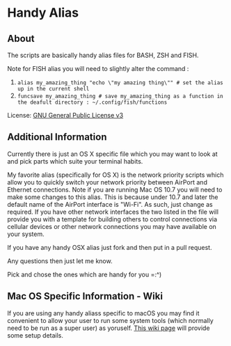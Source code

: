 # Handy Alias #

About
--------
The scripts are basically handy alias files for BASH, ZSH and FISH.

Note for FISH alias you will need to slightly alter the command : 
   1. `alias my_amazing_thing "echo \"my amazing thing\"" # set the alias up in the current shell`
   2. `funcsave my_amazing_thing # save my_amazing_thing as a function in the deafult directory : ~/.config/fish/functions`


License: [GNU General Public License v3][1]

Additional Information
---------

Currently there is just an OS X specific file which you may want to look at and pick parts which suite your terminal habits.

My favorite alias (specifically for OS X) is the network priority scripts which allow you to quickly switch your network priority between AirPort and Ethernet connections. Note if you are running Mac OS 10.7 you will need to make some changes to this alias. This is because under 10.7 and later the default name of the AirPort interface is "Wi-Fi". As such, just change as required. If you have other network interfaces the two listed in the file will provide you with a template for building others to control connections via cellular devices or other network connections you may have available on your system.

If you have any handy OSX alias just fork and then put in a pull request. 

Any questions then just let me know.

Pick and chose the ones which are handy for you =:^)

Mac OS Specific Information - Wiki
---------
If you are using any handy aliass specific to macOS you may find it convenient to allow your user to run some system tools (which normally need to be run as a super user) as yoruself. [This wiki page][2] will provide some setup details.

  [1]: http://www.gnu.org/licenses/gpl.html  
  [2]: https://github.com/henri/handy-alias/wiki/Network-Service-Order-%3A-Mac-OS-X

